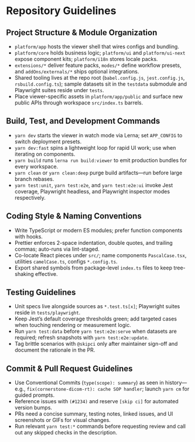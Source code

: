 # Repository Guidelines

## Project Structure & Module Organization
- `platform/app` hosts the viewer shell that wires configs and bundling.
- `platform/core` holds business logic; `platform/ui` and `platform/ui-next` expose component kits; `platform/i18n` stores locale packs.
- `extensions/*` deliver feature packs, `modes/*` define workflow presets, and `addOns/externals/*` ships optional integrations.
- Shared tooling lives at the repo root (`babel.config.js`, `jest.config.js`, `rsbuild.config.ts`); sample datasets sit in the `testdata` submodule and Playwright suites reside under `tests`.
- Place viewer-specific assets in `platform/app/public` and surface new public APIs through workspace `src/index.ts` barrels.

## Build, Test, and Development Commands
- `yarn dev` starts the viewer in watch mode via Lerna; set `APP_CONFIG` to switch deployment presets.
- `yarn dev:fast` spins a lightweight loop for rapid UI work; use when iterating on components.
- `yarn build` runs `lerna run build:viewer` to emit production bundles for every workspace.
- `yarn clean` or `yarn clean:deep` purge build artifacts—run before large branch rebases.
- `yarn test:unit`, `yarn test:e2e`, and `yarn test:e2e:ui` invoke Jest coverage, Playwright headless, and Playwright inspector modes respectively.

## Coding Style & Naming Conventions
- Write TypeScript or modern ES modules; prefer function components with hooks.
- Prettier enforces 2-space indentation, double quotes, and trailing commas; auto-runs via lint-staged.
- Co-locate React pieces under `src/`; name components `PascalCase.tsx`, utilities `camelCase.ts`, configs `*.config.ts`.
- Export shared symbols from package-level `index.ts` files to keep tree-shaking effective.

## Testing Guidelines
- Unit specs live alongside sources as `*.test.ts[x]`; Playwright suites reside in `tests/playwright`.
- Keep Jest’s default coverage thresholds green; add targeted cases when touching rendering or measurement logic.
- Run `yarn test:data` before `yarn test:e2e:serve` when datasets are required; refresh snapshots with `yarn test:e2e:update`.
- Tag brittle scenarios with `@skipci` only after maintainer sign-off and document the rationale in the PR.

## Commit & Pull Request Guidelines
- Use Conventional Commits (`type(scope): summary`) as seen in history—e.g., `fix(cornerstone-dicom-rt): cache SOP handler`; launch `yarn cm` for guided prompts.
- Reference issues with `(#1234)` and reserve `[skip ci]` for automated version bumps.
- PRs need a concise summary, testing notes, linked issues, and UI screenshots or GIFs for visual changes.
- Run relevant `yarn test:*` commands before requesting review and call out any skipped checks in the description.
